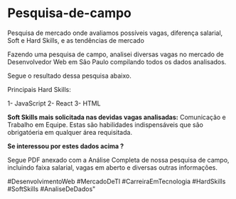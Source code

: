 # Pesquisa-de-campo
Pesquisa de mercado onde avaliamos possíveis vagas, diferença salarial, Soft e Hard Skills, e as tendências de mercado


Fazendo uma pesquisa de campo, analisei diversas vagas no mercado de Desenvolvedor Web em São Paulo compilando todos os dados analisados.

Segue o resultado dessa pesquisa abaixo.

Principais Hard Skills:

1- JavaScript
2- React
3- HTML

**Soft Skills mais solicitada nas devidas vagas analisadas:** Comunicação e Trabalho em Equipe.
Estas são habilidades indispensáveis que são obrigatóeria em qualquer área requisitada.


**Se interessou por estes dados acima ?**

Segue PDF anexado com a Análise Completa de nossa pesquisa de campo, incluindo faixa salarial, vagas em aberto e diversas outras informações.


#DesenvolvimentoWeb #MercadoDeTI #CarreiraEmTecnologia #HardSkills #SoftSkills #AnaliseDeDados"

